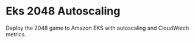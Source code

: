 # Eks 2048 Autoscaling

Deploy the 2048 game to Amazon EKS with autoscaling and CloudWatch metrics.
